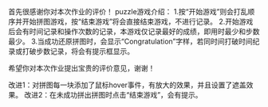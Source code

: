 首先很感谢你对本次作业的评价！
puzzle游戏介绍：
1.按“开始游戏”则会打乱顺序并开始拼图游戏，按“结束游戏”将会直接结束游戏，不进行记录。
2.开始游戏后会有时间记录和操作次数的记录，本游戏仅记录最好的成绩，即用时最少和步数最少。
3.当成功还原拼图时，会显示“Congratulation”字样，若同时间打破时间纪录或打破步数记录，将会有提示框显示。


希望你对本次作业提出宝贵的评价意见，谢谢！

改进1：对拼图每一块添加了鼠标hover事件，有放大的效果，并且设置了遮盖效果。
改进2：在未成功拼出拼图时点击“结束游戏”，会有提示。